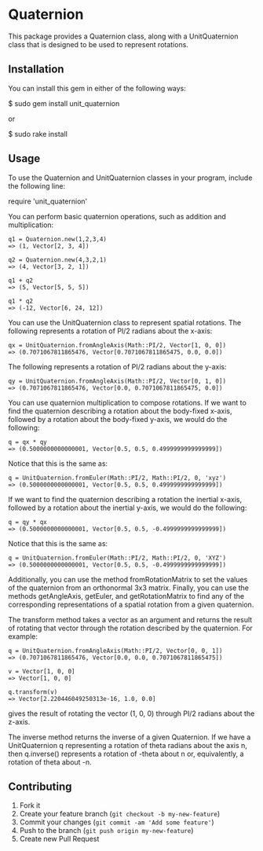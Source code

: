 # Quaternion

This package provides a Quaternion class, along with a UnitQuaternion
class that is designed to be used to represent rotations.

## Installation

You can install this gem in either of the following ways:

$ sudo gem install unit_quaternion

or

$ sudo rake install

## Usage

To use the Quaternion and UnitQuaternion classes in your program,
include the following line:

require 'unit_quaternion'

You can perform basic quaternion operations, such as addition and multiplication:

```
q1 = Quaternion.new(1,2,3,4)
=> (1, Vector[2, 3, 4])

q2 = Quaternion.new(4,3,2,1)
=> (4, Vector[3, 2, 1])

q1 + q2
=> (5, Vector[5, 5, 5])

q1 * q2
=> (-12, Vector[6, 24, 12])
```

You can use the UnitQuaternion class to represent spatial rotations.
The following represents a rotation of PI/2 radians about the x-axis:

```
qx = UnitQuaternion.fromAngleAxis(Math::PI/2, Vector[1, 0, 0])
=> (0.7071067811865476, Vector[0.7071067811865475, 0.0, 0.0])
```

The following represents a rotation of PI/2 radians about the y-axis:

```
qy = UnitQuaternion.fromAngleAxis(Math::PI/2, Vector[0, 1, 0])
=> (0.7071067811865476, Vector[0.0, 0.7071067811865475, 0.0])
```

You can use quaternion multiplication to compose rotations.  If we
want to find the quaternion describing a rotation about the body-fixed
x-axis, followed by a rotation about the body-fixed y-axis, we would
do the following:

```
q = qx * qy
=> (0.5000000000000001, Vector[0.5, 0.5, 0.4999999999999999])
```

Notice that this is the same as:

```
q = UnitQuaternion.fromEuler(Math::PI/2, Math::PI/2, 0, 'xyz')
=> (0.5000000000000001, Vector[0.5, 0.5, 0.4999999999999999])
```

If we want to find the quaternion describing a rotation the inertial
x-axis, followed by a rotation about the inertial y-axis, we would do
the following:

```
q = qy * qx
=> (0.5000000000000001, Vector[0.5, 0.5, -0.4999999999999999])
```

Notice that this is the same as:

```
q = UnitQuaternion.fromEuler(Math::PI/2, Math::PI/2, 0, 'XYZ')
=> (0.5000000000000001, Vector[0.5, 0.5, -0.4999999999999999])
```

Additionally, you can use the method fromRotationMatrix to set the
values of the quaternion from an orthonormal 3x3 matrix.  Finally, you
can use the methods getAngleAxis, getEuler, and getRotationMatrix to
find any of the corresponding representations of a spatial rotation
from a given quaternion.

The transform method takes a vector as an argument and returns the
result of rotating that vector through the rotation described by the
quaternion.  For example:

```
q = UnitQuaternion.fromAngleAxis(Math::PI/2, Vector[0, 0, 1])
=> (0.7071067811865476, Vector[0.0, 0.0, 0.7071067811865475])

v = Vector[1, 0, 0]
=> Vector[1, 0, 0]

q.transform(v)
=> Vector[2.220446049250313e-16, 1.0, 0.0]
```

gives the result of rotating the vector (1, 0, 0) through PI/2 radians
about the z-axis.

The inverse method returns the inverse of a given Quaternion.  If we
have a UnitQuaternion q representing a rotation of theta radians about
the axis n, then q.inverse() represents a rotation of -theta about n
or, equivalently, a rotation of theta about -n.

## Contributing

1. Fork it
2. Create your feature branch (`git checkout -b my-new-feature`)
3. Commit your changes (`git commit -am 'Add some feature'`)
4. Push to the branch (`git push origin my-new-feature`)
5. Create new Pull Request
